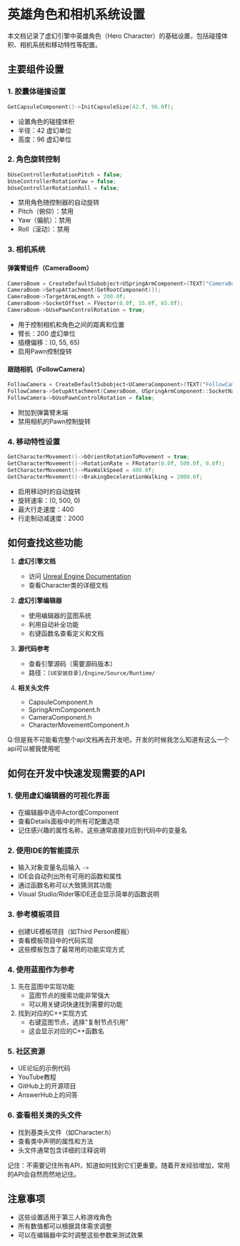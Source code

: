 # 英雄角色和相机系统设置

本文档记录了虚幻引擎中英雄角色（Hero Character）的基础设置，包括碰撞体积、相机系统和移动特性等配置。

## 主要组件设置

### 1. 胶囊体碰撞设置
```cpp
GetCapsuleComponent()->InitCapsuleSize(42.f, 96.0f);
```
- 设置角色的碰撞体积
- 半径：42 虚幻单位
- 高度：96 虚幻单位

### 2. 角色旋转控制
```cpp
bUseControllerRotationPitch = false;
bUseControllerRotationYaw = false;
bUseControllerRotationRoll = false;
```
- 禁用角色随控制器的自动旋转
- Pitch（俯仰）：禁用
- Yaw（偏航）：禁用
- Roll（滚动）：禁用

### 3. 相机系统
#### 弹簧臂组件（CameraBoom）
```cpp
CameraBoom = CreateDefaultSubobject<USpringArmComponent>(TEXT("CameraBoom"));
CameraBoom->SetupAttachment(GetRootComponent());
CameraBoom->TargetArmLength = 200.0f;
CameraBoom->SocketOffset = FVector(0.0f, 55.0f, 65.0f);
CameraBoom->bUsePawnControlRotation = true;
```
- 用于控制相机和角色之间的距离和位置
- 臂长：200 虚幻单位
- 插槽偏移：(0, 55, 65)
- 启用Pawn控制旋转

#### 跟随相机（FollowCamera）
```cpp
FollowCamera = CreateDefaultSubobject<UCameraComponent>(TEXT("FollowCamera"));
FollowCamera->SetupAttachment(CameraBoom, USpringArmComponent::SocketName);
FollowCamera->bUsePawnControlRotation = false;
```
- 附加到弹簧臂末端
- 禁用相机的Pawn控制旋转

### 4. 移动特性设置
```cpp
GetCharacterMovement()->bOrientRotationToMovement = true;
GetCharacterMovement()->RotationRate = FRotator(0.0f, 500.0f, 0.0f);
GetCharacterMovement()->MaxWalkSpeed = 400.0f;
GetCharacterMovement()->BrakingDecelerationWalking = 2000.0f;
```
- 启用移动时的自动旋转
- 旋转速率：(0, 500, 0)
- 最大行走速度：400
- 行走制动减速度：2000

## 如何查找这些功能

1. **虚幻引擎文档**
   - 访问 [Unreal Engine Documentation](https://docs.unrealengine.com/)
   - 查看Character类的详细文档

2. **虚幻引擎编辑器**
   - 使用编辑器的蓝图系统
   - 利用自动补全功能
   - 右键函数名查看定义和文档

3. **源代码参考**
   - 查看引擎源码（需要源码版本）
   - 路径：`[UE安装目录]/Engine/Source/Runtime/`

4. **相关头文件**
   - CapsuleComponent.h
   - SpringArmComponent.h
   - CameraComponent.h
   - CharacterMovementComponent.h

Q:但是我不可能看完整个api文档再去开发吧，开发的时候我怎么知道有这么一个api可以被我使用呢

## 如何在开发中快速发现需要的API

### 1. 使用虚幻编辑器的可视化界面
- 在编辑器中选中Actor或Component
- 查看Details面板中的所有可配置选项
- 记住感兴趣的属性名称，这些通常直接对应到代码中的变量名

### 2. 使用IDE的智能提示
- 输入对象变量名后输入 `->`
- IDE会自动列出所有可用的函数和属性
- 通过函数名称可以大致猜测其功能
- Visual Studio/Rider等IDE还会显示简单的函数说明

### 3. 参考模板项目
- 创建UE模板项目（如Third Person模板）
- 查看模板项目中的代码实现
- 这些模板包含了最常用的功能实现方式

### 4. 使用蓝图作为参考
1. 先在蓝图中实现功能
   - 蓝图节点的搜索功能非常强大
   - 可以用关键词快速找到需要的功能
2. 找到对应的C++实现方式
   - 右键蓝图节点，选择"复制节点引用"
   - 这会显示对应的C++函数名

### 5. 社区资源
- UE论坛的示例代码
- YouTube教程
- GitHub上的开源项目
- AnswerHub上的问答

### 6. 查看相关类的头文件
- 找到基类头文件（如Character.h）
- 查看类中声明的属性和方法
- 头文件通常包含详细的注释说明

记住：不需要记住所有API，知道如何找到它们更重要。随着开发经验增加，常用的API会自然而然地记住。

## 注意事项

- 这些设置适用于第三人称游戏角色
- 所有数值都可以根据具体需求调整
- 可以在编辑器中实时调整这些参数来测试效果

